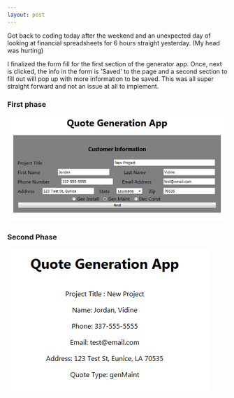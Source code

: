 ```yaml
---
layout: post
---
```

Got back to coding today after the weekend and an unexpected day of looking at financial spreadsheets for 6 hours straight yesterday. (My head was hurting)
<!--more-->
I finalized the form fill for the first section of the generator app. Once, next is clicked, the info in the form is 'Saved' to the page and a second section to fill out will pop up with more information to be saved. This was all super straight forward and not an issue at all to implement.

### First phase
![quote](https://github.com/jordanvidrine/coding-journey/blob/master/Daily%20Logs/files/quote-example.bmp)
### Second Phase
![quote-example-next](https://github.com/jordanvidrine/coding-journey/blob/master/Daily%20Logs/files/quote-example-next.bmp)
